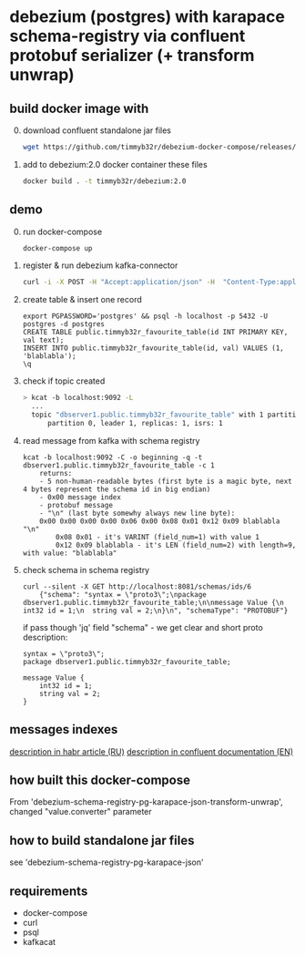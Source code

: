 # debezium (postgres) with karapace schema-registry via confluent protobuf serializer (+ transform unwrap)

## build docker image with

0. download confluent standalone jar files
    ```sh
    wget https://github.com/timmyb32r/debezium-docker-compose/releases/download/7.0.1/confluent-serializers-standalone-7.0.1.tar.gz && tar --strip-components=2 -xzf confluent-serializers-standalone-7.0.1.tar.gz && rm ./confluent-serializers-standalone-7.0.1.tar.gz
    ```

1. add to debezium:2.0 docker container these files
    ```sh
    docker build . -t timmyb32r/debezium:2.0
    ```

## demo

0) run docker-compose
    ```sh
    docker-compose up
    ```

1) register & run debezium kafka-connector
    ```sh
    curl -i -X POST -H "Accept:application/json" -H  "Content-Type:application/json" http://localhost:8083/connectors/ -d @register-postgres-karapace-protobuf-transform-unwrap.json
    ```

2) create table & insert one record
    ```
    export PGPASSWORD='postgres' && psql -h localhost -p 5432 -U postgres -d postgres
    CREATE TABLE public.timmyb32r_favourite_table(id INT PRIMARY KEY, val text);
    INSERT INTO public.timmyb32r_favourite_table(id, val) VALUES (1, 'blablabla');
    \q
    ```

3) check if topic created
    ```sh
    > kcat -b localhost:9092 -L
      ...
      topic "dbserver1.public.timmyb32r_favourite_table" with 1 partitions:
          partition 0, leader 1, replicas: 1, isrs: 1
    ```

4) read message from kafka with schema registry
    ```
    kcat -b localhost:9092 -C -o beginning -q -t dbserver1.public.timmyb32r_favourite_table -c 1
        returns:
        - 5 non-human-readable bytes (first byte is a magic byte, next 4 bytes represent the schema id in big endian) 
        - 0x00 message index
        - protobuf message
        - "\n" (last byte somewhy always new line byte):
        0x00 0x00 0x00 0x00 0x06 0x00 0x08 0x01 0x12 0x09 blablabla "\n"
            0x08 0x01 - it's VARINT (field_num=1) with value 1
            0x12 0x09 blablabla - it's LEN (field_num=2) with length=9, with value: "blablabla"
    ```

5) check schema in schema registry
    ```
    curl --silent -X GET http://localhost:8081/schemas/ids/6
        {"schema": "syntax = \"proto3\";\npackage dbserver1.public.timmyb32r_favourite_table;\n\nmessage Value {\n  int32 id = 1;\n  string val = 2;\n}\n", "schemaType": "PROTOBUF"}
    ```
    if pass though 'jq' field "schema" - we get clear and short proto description:
    ```
    syntax = \"proto3\";
    package dbserver1.public.timmyb32r_favourite_table;

    message Value {
        int32 id = 1;
        string val = 2;
    }
    ```

## messages indexes

[description in habr article (RU)](https://habr.com/ru/company/lenta_utkonos_tech/blog/715298/)
[description in confluent documentation (EN)](https://docs.confluent.io/platform/current/schema-registry/serdes-develop/index.html#wire-format)

## how built this docker-compose

From 'debezium-schema-registry-pg-karapace-json-transform-unwrap', changed "value.converter" parameter


## how to build standalone jar files

see 'debezium-schema-registry-pg-karapace-json'


## requirements

- docker-compose
- curl
- psql
- kafkacat
